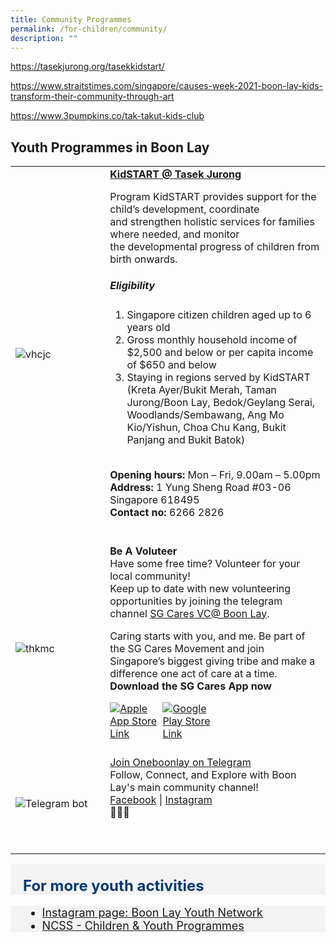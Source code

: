 ```yaml
---
title: Community Programmes
permalink: /for-children/community/
description: ""
---
```

https://tasekjurong.org/tasekkidstart/

https://www.straitstimes.com/singapore/causes-week-2021-boon-lay-kids-transform-their-community-through-art

https://www.3pumpkins.co/tak-takut-kids-club

## Youth Programmes in Boon Lay

<table style="width:100%">
  <tbody><tr>
		
</tr><tr>
    <td style="width:30%">
      <img src="https://tasekjurong.org/wp-content/uploads/2021/09/KidStart-Programme-Illustrations_Family-768x349.png" alt="vhcjc">
    </td>	
    <td style="width:70%">
			<b>	<a href="https://tasekjurong.org/tasekkidstart/" target="_blank">KidSTART @ Tasek Jurong</a> </b>
   <br>
			
Program KidSTART provides support for the child’s development, coordinate and&nbsp;strengthen holistic services for families where needed, and monitor the&nbsp;developmental progress of children from birth onwards.&nbsp;

<h5>Eligibility</h5>
			
1. Singapore citizen children aged up to 6 years old
2. Gross monthly household income of $2,500 and below or per capita income of $650 and below
3. Staying in regions served by KidSTART (Kreta Ayer/Bukit Merah, Taman Jurong/Boon Lay, Bedok/Geylang Serai, Woodlands/Sembawang, Ang Mo Kio/Yishun, Choa Chu Kang, Bukit Panjang and Bukit Batok)

<br>
			<b> Opening hours:</b> Mon – Fri, 9.00am – 5.00pm<br>
			<b> Address:</b> 1 Yung Sheng Road #03-06 Singapore 618495<br>
			<b> Contact no: </b> 6266 2826 <br>
	<br><p></p></td>
</tr>
		
<tr>
    <td style="width:30%">
      <img src="https://www.youthcorps.gov.sg/-/media/project/ycs/volunteer/c79c6e9f21311249d318267eebde502b/youth-smliing-with-senior-19-for-80-yolden-physio-720-405-d-(1).jpeg?sc_lang=en&amp;h=405&amp;w=720&amp;la=en&amp;hash=E398DAD82DE2C8977027E4E6C2FEA808" alt="thkmc">
    </td>	
    <td style="width:70%">
      			<b>	Be A Voluteer</b>
   <br>
Have some free time? Volunteer for your local community! <br> Keep up to date with new volunteering opportunities by joining the telegram channel  <a href="https://t.me/vcboonlay" target="_blank">SG Cares VC@ Boon Lay</a>. <p>
			Caring starts with you, and me. Be part of the SG Cares Movement and join Singapore’s biggest giving tribe and make a difference one act of care at a time. <br><b> Download the SG Cares App now</b>
    <br>
</p><div style="width:50%;display:flex;flex-wrap:wrap;">
         <div style="flex:50%"><a href="https://apps.apple.com/sg/app/sg-cares/id1315897116" target="_blanket"><img alt="Apple App Store Link" src="https://d33wubrfki0l68.cloudfront.net/769d2c164a70c4400654f300f4f36f94ce152f0c/c170e/images/community/appstoreicon/apple-store.png"></a>
          </div>
          <div style="flex:50%;"><a href="https://play.google.com/store/apps/details?id=org.nvpc.sgcares&amp;hl=en_SG&amp;gl=US" target="_blanket"><img alt="Google Play Store Link" src="https://d33wubrfki0l68.cloudfront.net/d4fb6ada6a348985c0e527742be609958e91db35/f4002/images/community/appstoreicon/google-play.png"></a>
          </div>
      </div>  
    <br></td>
  </tr>
	<tr>
		<td style="width:30%">
      <img src="https://scontent-xsp1-2.xx.fbcdn.net/v/t1.6435-9/155047777_10159039075818560_1813083149321125721_n.jpg?_nc_cat=104&amp;ccb=1-7&amp;_nc_sid=8bfeb9&amp;_nc_ohc=T62IpYX-QUMAX_YFLOT&amp;_nc_ht=scontent-xsp1-2.xx&amp;oh=00_AfDl9mruhy1myzCQ1Jr1bVZR37B6N0i5qV0ZgASQmH4Bog&amp;oe=64CA0FD0" alt="Telegram bot">
    </td>	
    <td style="width:70%">
      	<a href="https://t.me/oneboonlay" target="_blank">Join  Oneboonlay on Telegram</a>
   <br>
	Follow, Connect, and Explore with Boon Lay's main community channel!<br> 
	<a href="https://www.facebook.com/OneBoonLay/" target="_blank">Facebook</a> | 	<a href="https://www.instagram.com/oneboonlay/?hl=en" target="_blank">Instagram</a><br>🌟🏢📲<p></p>
    <br><p></p></td>
  </tr></tbody></table><p></p><p></p>
	
	


<div style="font-size:24px; font-weight: 700; color: #063970; background-color: #f3f3f3; padding: 20px 0px 0px 20px;" class="row"> For more youth activities</div>
<div style="font-size:18px ;background-color: #f3f3f3; padding: 0px 25px 0px 20px;" class="row">
	<ul>
		<li><a href="https://www.instagram.com/boonlayyouths/?hl=en">Instagram page: Boon Lay Youth Network</a></li>
		<li><a href="https://www.ncss.gov.sg/social-services/children-and-youths">NCSS - Children &amp; Youth Programmes</a></li>
	</ul>
</div>